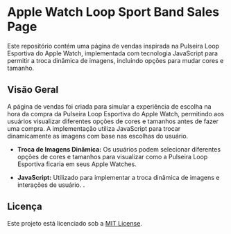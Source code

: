 # Apple Watch Loop Sport Band Sales Page



Este repositório contém uma página de vendas inspirada na Pulseira Loop Esportiva do Apple Watch, implementada com tecnologia JavaScript para permitir a troca dinâmica de imagens, incluindo opções para mudar cores e tamanho.

## Visão Geral

A página de vendas foi criada para simular a experiência de escolha na hora da  compra da Pulseira Loop Esportiva do Apple Watch, permitindo aos usuários visualizar diferentes opções de cores e tamanhos antes de fazer uma compra. A implementação utiliza JavaScript para trocar dinamicamente as imagens com base nas escolhas do usuário.


- **Troca de Imagens Dinâmica:** Os usuários podem selecionar diferentes opções de cores e tamanhos para visualizar como a Pulseira Loop Esportiva ficaria em seus Apple Watches.

- **JavaScript:** Utilizado para implementar a troca dinâmica de imagens e interações de usuário.
.

## Licença

Este projeto está licenciado sob a [MIT License](LICENSE).
